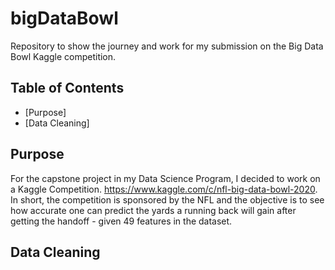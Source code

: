 # bigDataBowl
Repository to show the journey and work for my submission on the Big Data Bowl Kaggle competition. 

## Table of Contents
* [Purpose] 
* [Data Cleaning]

## Purpose
For the capstone project in my Data Science Program, I decided to work on a Kaggle Competition.  https://www.kaggle.com/c/nfl-big-data-bowl-2020.  In short, the competition is sponsored by the NFL and the objective is to see how accurate one can predict the yards a running back will gain after getting the handoff - given 49 features in the dataset. 

## Data Cleaning
